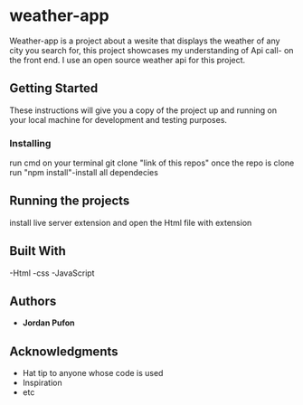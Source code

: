 # weather-app
Weather-app is a project about a wesite that displays the weather of any city you search for, this project showcases my understanding of Api call-
on the front end. I use an open source weather api for this project.

## Getting Started

These instructions will give you a copy of the project up and running on
your local machine for development and testing purposes.
### Installing

run cmd on your terminal
git clone "link of this repos"
once the repo is clone run "npm install"-install all dependecies
## Running the projects
install live server extension and open the Html file with extension

## Built With
  -Html
  -css
  -JavaScript
## Authors

  - **Jordan Pufon** 

## Acknowledgments

  - Hat tip to anyone whose code is used
  - Inspiration
  - etc
